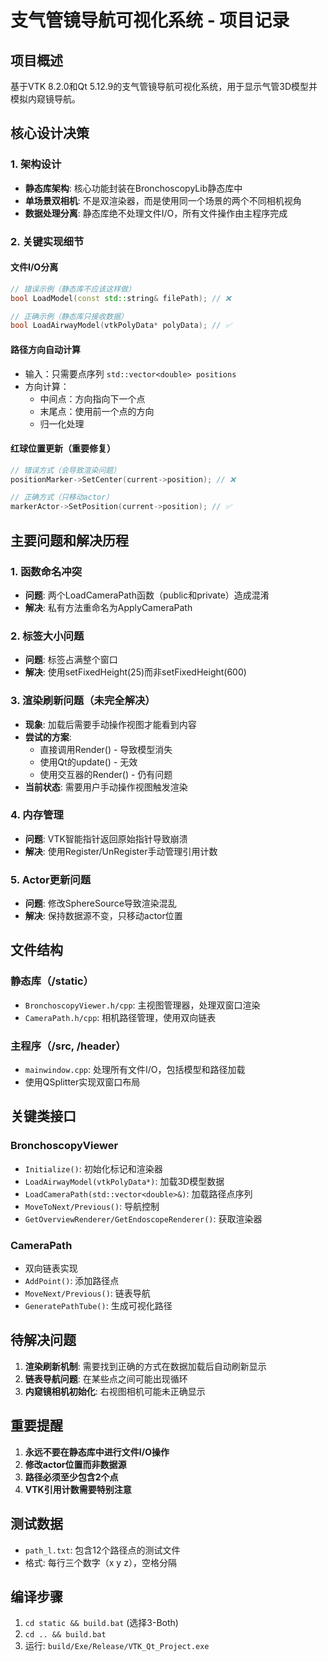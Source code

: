 # 支气管镜导航可视化系统 - 项目记录

## 项目概述
基于VTK 8.2.0和Qt 5.12.9的支气管镜导航可视化系统，用于显示气管3D模型并模拟内窥镜导航。

## 核心设计决策

### 1. 架构设计
- **静态库架构**: 核心功能封装在BronchoscopyLib静态库中
- **单场景双相机**: 不是双渲染器，而是使用同一个场景的两个不同相机视角
- **数据处理分离**: 静态库绝不处理文件I/O，所有文件操作由主程序完成

### 2. 关键实现细节

#### 文件I/O分离
```cpp
// 错误示例（静态库不应该这样做）
bool LoadModel(const std::string& filePath); // ❌

// 正确示例（静态库只接收数据）
bool LoadAirwayModel(vtkPolyData* polyData); // ✅
```

#### 路径方向自动计算
- 输入：只需要点序列 `std::vector<double> positions`
- 方向计算：
  - 中间点：方向指向下一个点
  - 末尾点：使用前一个点的方向
  - 归一化处理

#### 红球位置更新（重要修复）
```cpp
// 错误方式（会导致渲染问题）
positionMarker->SetCenter(current->position); // ❌

// 正确方式（只移动actor）
markerActor->SetPosition(current->position); // ✅
```

## 主要问题和解决历程

### 1. 函数命名冲突
- **问题**: 两个LoadCameraPath函数（public和private）造成混淆
- **解决**: 私有方法重命名为ApplyCameraPath

### 2. 标签大小问题
- **问题**: 标签占满整个窗口
- **解决**: 使用setFixedHeight(25)而非setFixedHeight(600)

### 3. 渲染刷新问题（未完全解决）
- **现象**: 加载后需要手动操作视图才能看到内容
- **尝试的方案**:
  - 直接调用Render() - 导致模型消失
  - 使用Qt的update() - 无效
  - 使用交互器的Render() - 仍有问题
- **当前状态**: 需要用户手动操作视图触发渲染

### 4. 内存管理
- **问题**: VTK智能指针返回原始指针导致崩溃
- **解决**: 使用Register/UnRegister手动管理引用计数

### 5. Actor更新问题
- **问题**: 修改SphereSource导致渲染混乱
- **解决**: 保持数据源不变，只移动actor位置

## 文件结构

### 静态库（/static）
- `BronchoscopyViewer.h/cpp`: 主视图管理器，处理双窗口渲染
- `CameraPath.h/cpp`: 相机路径管理，使用双向链表

### 主程序（/src, /header）
- `mainwindow.cpp`: 处理所有文件I/O，包括模型和路径加载
- 使用QSplitter实现双窗口布局

## 关键类接口

### BronchoscopyViewer
- `Initialize()`: 初始化标记和渲染器
- `LoadAirwayModel(vtkPolyData*)`: 加载3D模型数据
- `LoadCameraPath(std::vector<double>&)`: 加载路径点序列
- `MoveToNext/Previous()`: 导航控制
- `GetOverviewRenderer/GetEndoscopeRenderer()`: 获取渲染器

### CameraPath
- 双向链表实现
- `AddPoint()`: 添加路径点
- `MoveNext/Previous()`: 链表导航
- `GeneratePathTube()`: 生成可视化路径

## 待解决问题

1. **渲染刷新机制**: 需要找到正确的方式在数据加载后自动刷新显示
2. **链表导航问题**: 在某些点之间可能出现循环
3. **内窥镜相机初始化**: 右视图相机可能未正确显示

## 重要提醒

1. **永远不要在静态库中进行文件I/O操作**
2. **修改actor位置而非数据源**
3. **路径必须至少包含2个点**
4. **VTK引用计数需要特别注意**

## 测试数据
- `path_l.txt`: 包含12个路径点的测试文件
- 格式: 每行三个数字（x y z），空格分隔

## 编译步骤
1. `cd static && build.bat` (选择3-Both)
2. `cd .. && build.bat`
3. 运行: `build/Exe/Release/VTK_Qt_Project.exe`